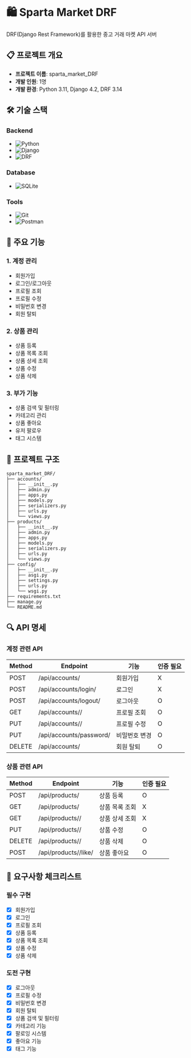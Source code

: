 

# 🛍 Sparta Market DRF

DRF(Django Rest Framework)를 활용한 중고 거래 마켓 API 서버

## 📋 프로젝트 개요

- **프로젝트 이름**: sparta_market_DRF
- **개발 인원**: 1명
- **개발 환경**: Python 3.11, Django 4.2, DRF 3.14

## 🛠 기술 스택

### Backend
- ![Python](https://img.shields.io/badge/Python-3776AB?style=flat-square&logo=Python&logoColor=white)
- ![Django](https://img.shields.io/badge/Django-092E20?style=flat-square&logo=Django&logoColor=white)
- ![DRF](https://img.shields.io/badge/Django_Rest_Framework-092E20?style=flat-square&logo=Django&logoColor=white)

### Database
- ![SQLite](https://img.shields.io/badge/SQLite-003B57?style=flat-square&logo=SQLite&logoColor=white)

### Tools
- ![Git](https://img.shields.io/badge/Git-F05032?style=flat-square&logo=Git&logoColor=white)
- ![Postman](https://img.shields.io/badge/Postman-FF6C37?style=flat-square&logo=Postman&logoColor=white)

## 📌 주요 기능

### 1. 계정 관리
- 회원가입
- 로그인/로그아웃
- 프로필 조회
- 프로필 수정
- 비밀번호 변경
- 회원 탈퇴

### 2. 상품 관리
- 상품 등록
- 상품 목록 조회
- 상품 상세 조회
- 상품 수정
- 상품 삭제

### 3. 부가 기능
- 상품 검색 및 필터링
- 카테고리 관리
- 상품 좋아요
- 유저 팔로우
- 태그 시스템

## 📁 프로젝트 구조
```
sparta_market_DRF/
├── accounts/
│   ├── __init__.py
│   ├── admin.py
│   ├── apps.py
│   ├── models.py
│   ├── serializers.py
│   ├── urls.py
│   └── views.py
├── products/
│   ├── __init__.py
│   ├── admin.py
│   ├── apps.py
│   ├── models.py
│   ├── serializers.py
│   ├── urls.py
│   └── views.py
├── config/
│   ├── __init__.py
│   ├── asgi.py
│   ├── settings.py
│   ├── urls.py
│   └── wsgi.py
├── requirements.txt
├── manage.py
└── README.md
```

## 🔍 API 명세

### 계정 관련 API
| Method | Endpoint | 기능 | 인증 필요 |
|--------|----------|------|-----------|
| POST | /api/accounts/ | 회원가입 | X |
| POST | /api/accounts/login/ | 로그인 | X |
| POST | /api/accounts/logout/ | 로그아웃 | O |
| GET | /api/accounts/<username>/ | 프로필 조회 | O |
| PUT | /api/accounts/<username>/ | 프로필 수정 | O |
| PUT | /api/accounts/password/ | 비밀번호 변경 | O |
| DELETE | /api/accounts/ | 회원 탈퇴 | O |

### 상품 관련 API
| Method | Endpoint | 기능 | 인증 필요 |
|--------|----------|------|-----------|
| POST | /api/products/ | 상품 등록 | O |
| GET | /api/products/ | 상품 목록 조회 | X |
| GET | /api/products/<id>/ | 상품 상세 조회 | X |
| PUT | /api/products/<id>/ | 상품 수정 | O |
| DELETE | /api/products/<id>/ | 상품 삭제 | O |
| POST | /api/products/<id>/like/ | 상품 좋아요 | O |

## 📝 요구사항 체크리스트

### 필수 구현
- [x] 회원가입
- [x] 로그인
- [x] 프로필 조회
- [x] 상품 등록
- [x] 상품 목록 조회
- [x] 상품 수정
- [x] 상품 삭제

### 도전 구현
- [x] 로그아웃
- [x] 프로필 수정
- [x] 비밀번호 변경
- [x] 회원 탈퇴
- [x] 상품 검색 및 필터링
- [x] 카테고리 기능
- [x] 팔로잉 시스템
- [x] 좋아요 기능
- [x] 태그 기능
